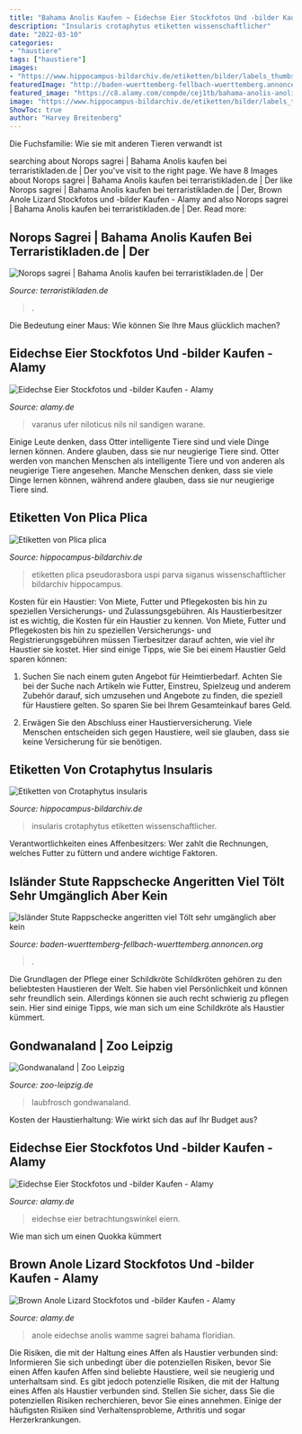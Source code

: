 ```yaml
---
title: "Bahama Anolis Kaufen ~ Eidechse Eier Stockfotos Und -bilder Kaufen"
description: "Insularis crotaphytus etiketten wissenschaftlicher"
date: "2022-03-10"
categories:
- "haustiere"
tags: ["haustiere"]
images:
- "https://www.hippocampus-bildarchiv.de/etiketten/bilder/labels_thumbs/1982_Crotaphytusinsularis.jpg"
featuredImage: "http://baden-wuerttemberg-fellbach-wuerttemberg.annoncen.org/export/tiere-20091120165507.jpg"
featured_image: "https://c8.alamy.com/compde/cej1tb/bahama-anolis-anolis-sagrei-native-floridian-eidechse-mit-wamme-verlangert-cej1tb.jpg"
image: "https://www.hippocampus-bildarchiv.de/etiketten/bilder/labels_thumbs/2569_Plicaplica.jpg"
ShowToc: true
author: "Harvey Breitenberg"
---
```



Die Fuchsfamilie: Wie sie mit anderen Tieren verwandt ist

	

		
searching about Norops sagrei | Bahama Anolis kaufen bei terraristikladen.de | Der you've visit to the right page. We have 8 Images about Norops sagrei | Bahama Anolis kaufen bei terraristikladen.de | Der like Norops sagrei | Bahama Anolis kaufen bei terraristikladen.de | Der, Brown Anole Lizard Stockfotos und -bilder Kaufen - Alamy and also Norops sagrei | Bahama Anolis kaufen bei terraristikladen.de | Der. Read more:
		
    
## Norops Sagrei | Bahama Anolis Kaufen Bei Terraristikladen.de | Der

<img loading=lazy src="https://www.terraristikladen.de/media/image/8a/ac/d9/norops-sagrei-bahamaanolis-46124-nor-sag.jpg" onerror="this.onerror=null;this.src='https://tse4.mm.bing.net/th?id=OIP.uipjVvBf7XT1UipDndiNqAHaHa&amp;pid=15.1';" alt="Norops sagrei | Bahama Anolis kaufen bei terraristikladen.de | Der">

_Source: terraristikladen.de_

>. 

	

Die Bedeutung einer Maus: Wie können Sie Ihre Maus glücklich machen?

    
## Eidechse Eier Stockfotos Und -bilder Kaufen - Alamy

<img loading=lazy src="https://c8.alamy.com/compde/2ckgtjf/nil-warane-varanus-niloticus-auf-einem-sandigen-ufer-des-nils-auf-der-suche-nach-eiern-von-vogeln-murchison-falls-national-park-uganda-2ckgtjf.jpg" onerror="this.onerror=null;this.src='https://tse1.mm.bing.net/th?id=OIP.1effKrQE8R8yZ4jK2k_rJQHaFc&amp;pid=15.1';" alt="Eidechse Eier Stockfotos und -bilder Kaufen - Alamy">

_Source: alamy.de_

>varanus ufer niloticus nils nil sandigen warane. 

	

Einige Leute denken, dass Otter intelligente Tiere sind und viele Dinge lernen können. Andere glauben, dass sie nur neugierige Tiere sind.
Otter werden von manchen Menschen als intelligente Tiere und von anderen als neugierige Tiere angesehen. Manche Menschen denken, dass sie viele Dinge lernen können, während andere glauben, dass sie nur neugierige Tiere sind.

    
## Etiketten Von Plica Plica

<img loading=lazy src="https://www.hippocampus-bildarchiv.de/etiketten/bilder/labels_thumbs/2569_Plicaplica.jpg" onerror="this.onerror=null;this.src='https://tse4.mm.bing.net/th?id=OIP.K00AbvnC7YPI6feZcOsT9gAAAA&amp;pid=15.1';" alt="Etiketten von Plica plica">

_Source: hippocampus-bildarchiv.de_

>etiketten plica pseudorasbora uspi parva siganus wissenschaftlicher bildarchiv hippocampus. 

	

Kosten für ein Haustier: Von Miete, Futter und Pflegekosten bis hin zu speziellen Versicherungs- und Zulassungsgebühren.
Als Haustierbesitzer ist es wichtig, die Kosten für ein Haustier zu kennen. Von Miete, Futter und Pflegekosten bis hin zu speziellen Versicherungs- und Registrierungsgebühren müssen Tierbesitzer darauf achten, wie viel ihr Haustier sie kostet. Hier sind einige Tipps, wie Sie bei einem Haustier Geld sparen können:
1. Suchen Sie nach einem guten Angebot für Heimtierbedarf. Achten Sie bei der Suche nach Artikeln wie Futter, Einstreu, Spielzeug und anderem Zubehör darauf, sich umzusehen und Angebote zu finden, die speziell für Haustiere gelten. So sparen Sie bei Ihrem Gesamteinkauf bares Geld.

2. Erwägen Sie den Abschluss einer Haustierversicherung. Viele Menschen entscheiden sich gegen Haustiere, weil sie glauben, dass sie keine Versicherung für sie benötigen.

    
## Etiketten Von Crotaphytus Insularis

<img loading=lazy src="https://www.hippocampus-bildarchiv.de/etiketten/bilder/labels_thumbs/1982_Crotaphytusinsularis.jpg" onerror="this.onerror=null;this.src='https://tse2.mm.bing.net/th?id=OIP.9zqVm0kjDn197kta81fXWQAAAA&amp;pid=15.1';" alt="Etiketten von Crotaphytus insularis">

_Source: hippocampus-bildarchiv.de_

>insularis crotaphytus etiketten wissenschaftlicher. 

	

Verantwortlichkeiten eines Affenbesitzers: Wer zahlt die Rechnungen, welches Futter zu füttern und andere wichtige Faktoren.

    
## Isländer Stute Rappschecke Angeritten Viel Tölt Sehr Umgänglich Aber Kein

<img loading=lazy src="http://baden-wuerttemberg-fellbach-wuerttemberg.annoncen.org/export/tiere-20091120165507.jpg" onerror="this.onerror=null;this.src='https://tse2.mm.bing.net/th?id=OIP.AA71LPeV9ASXFJdwBC6yKwHaFj&amp;pid=15.1';" alt="Isländer Stute Rappschecke angeritten viel Tölt sehr umgänglich aber kein">

_Source: baden-wuerttemberg-fellbach-wuerttemberg.annoncen.org_

>. 

	

Die Grundlagen der Pflege einer Schildkröte
Schildkröten gehören zu den beliebtesten Haustieren der Welt. Sie haben viel Persönlichkeit und können sehr freundlich sein. Allerdings können sie auch recht schwierig zu pflegen sein. Hier sind einige Tipps, wie man sich um eine Schildkröte als Haustier kümmert.

    
## Gondwanaland | Zoo Leipzig

<img loading=lazy src="https://www.zoo-leipzig.de/fileadmin/_processed_/6/8/csm_Korallenfinger-Laubfrosch_3_ac761a0ada.jpg" onerror="this.onerror=null;this.src='https://tse2.mm.bing.net/th?id=OIP.aTTFOXeEoMWwb0_iLDNIGgAAAA&amp;pid=15.1';" alt="Gondwanaland | Zoo Leipzig">

_Source: zoo-leipzig.de_

>laubfrosch gondwanaland. 

	

Kosten der Haustierhaltung: Wie wirkt sich das auf Ihr Budget aus?

    
## Eidechse Eier Stockfotos Und -bilder Kaufen - Alamy

<img loading=lazy src="https://c8.alamy.com/compde/wty7a0/hohe-betrachtungswinkel-der-eidechse-auf-den-eiern-wty7a0.jpg" onerror="this.onerror=null;this.src='https://tse1.mm.bing.net/th?id=OIP.1nVbcMpFvXzG0-wBEKRgGAHaFc&amp;pid=15.1';" alt="Eidechse Eier Stockfotos und -bilder Kaufen - Alamy">

_Source: alamy.de_

>eidechse eier betrachtungswinkel eiern. 

	

Wie man sich um einen Quokka kümmert

    
## Brown Anole Lizard Stockfotos Und -bilder Kaufen - Alamy

<img loading=lazy src="https://c8.alamy.com/compde/cej1tb/bahama-anolis-anolis-sagrei-native-floridian-eidechse-mit-wamme-verlangert-cej1tb.jpg" onerror="this.onerror=null;this.src='https://tse1.mm.bing.net/th?id=OIP.XkP66a9V9EhseNtF618DMQHaFc&amp;pid=15.1';" alt="Brown Anole Lizard Stockfotos und -bilder Kaufen - Alamy">

_Source: alamy.de_

>anole eidechse anolis wamme sagrei bahama floridian. 

	

Die Risiken, die mit der Haltung eines Affen als Haustier verbunden sind: Informieren Sie sich unbedingt über die potenziellen Risiken, bevor Sie einen Affen kaufen
Affen sind beliebte Haustiere, weil sie neugierig und unterhaltsam sind. Es gibt jedoch potenzielle Risiken, die mit der Haltung eines Affen als Haustier verbunden sind. Stellen Sie sicher, dass Sie die potenziellen Risiken recherchieren, bevor Sie eines annehmen. Einige der häufigsten Risiken sind Verhaltensprobleme, Arthritis und sogar Herzerkrankungen.

